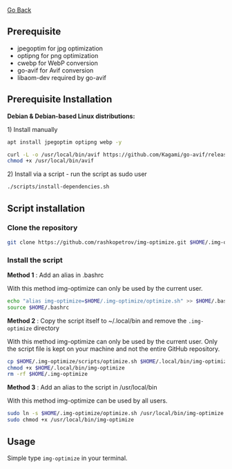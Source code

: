 [Go Back](https://github.com/rashkopetrov/img-optimize/)

## Prerequisite

-   jpegoptim for jpg optimization
-   optipng for png optimization
-   cwebp for WebP conversion
-   go-avif for Avif conversion
-   libaom-dev required by go-avif

## Prerequisite Installation

**Debian & Debian-based Linux distributions:**

1\) Install manually

```bash
apt install jpegoptim optipng webp -y

curl -L -o /usr/local/bin/avif https://github.com/Kagami/go-avif/releases/download/v0.1.0/avif-linux-x64
chmod +x /usr/local/bin/avif
```

2\) Install via a script - run the script as sudo user

```bash
./scripts/install-dependencies.sh
```

## Script installation

### Clone the repository

```bash
git clone https://github.com/rashkopetrov/img-optimize.git $HOME/.img-optimize
```

### Install the script

**Method 1** : Add an alias in .bashrc

With this method img-optimize can only be used by the current user.

```bash
echo "alias img-optimize=$HOME/.img-optimize/optimize.sh" >> $HOME/.bashrc
source $HOME/.bashrc
```

**Method 2** : Copy the script itself to ~/.local/bin and remove the `.img-optimize` directory

With this method img-optimize can only be used by the current user. Only the script file is kept on your machine and not the entire GitHub repository.

```bash
cp $HOME/.img-optimize/scripts/optimize.sh $HOME/.local/bin/img-optimize
chmod +x $HOME/.local/bin/img-optimize
rm -rf $HOME/.img-optimize
```

**Method 3** : Add an alias to the script in /usr/local/bin

With this method img-optimize can be used by all users.

```bash
sudo ln -s $HOME/.img-optimize/optimize.sh /usr/local/bin/img-optimize
sudo chmod +x /usr/local/bin/img-optimize
```

## Usage

Simple type `img-optimize` in your terminal.

